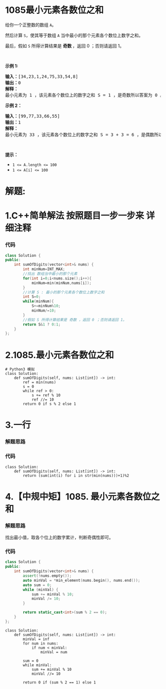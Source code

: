 # 1085最小元素各数位之和
<p>给你一个正整数的数组 <code>A</code>。</p>

<p>然后计算 <code>S</code>，使其等于数组 <code>A</code> 当中最小的那个元素各个数位上数字之和。</p>

<p>最后，假如 <code>S</code> 所得计算结果是 <strong>奇数 </strong>，返回 0 ；否则请返回 1。</p>

<p> </p>

<p><strong>示例 1:</strong></p>

<pre>
<strong>输入：</strong>[34,23,1,24,75,33,54,8]
<strong>输出：</strong>0
<strong>解释：</strong>
最小元素为 1 ，该元素各个数位上的数字之和 S = 1 ，是奇数所以答案为 0 。
</pre>

<p><strong>示例 2：</strong></p>

<pre>
<strong>输入：</strong>[99,77,33,66,55]
<strong>输出：</strong>1
<strong>解释：</strong>
最小元素为 33 ，该元素各个数位上的数字之和 S = 3 + 3 = 6 ，是偶数所以答案为 1 。
</pre>

<p> </p>

<p><strong>提示：</strong></p>

<ul>
	<li><code>1 <= A.length <= 100</code></li>
	<li><code>1 <= A[i] <= 100</code></li>
</ul>
































# 解题:
# 1.C++简单解法 按照题目一步一步来  详细注释
### 代码

```C++
class Solution {
public:
    int sumOfDigits(vector<int>& nums) {
        int minNum=INT_MAX;
        //找出 数组当中最小的那个元素
        for(int i=0;i<nums.size();i++){
            minNum=min(minNum,nums[i]);
        }
        //计算 S : 最小的那个元素各个数位上数字之和
        int S=0;
        while(minNum){
            S+=minNum%10;
            minNum/=10;
        }
        //假如 S 所得计算结果是 奇数 ，返回 0 ；否则请返回 1。
        return S&1 ? 0:1; 
    }
};
```
# 2.1085.最小元素各数位之和
```python3
# Python3 模拟
class Solution:
    def sumOfDigits(self, nums: List[int]) -> int:
        ref = min(nums)
        s = 0
        while ref > 0:
            s += ref % 10
            ref //= 10
        return 0 if s % 2 else 1
```

# 3.一行
### 解题思路

### 代码

```python3
class Solution:
    def sumOfDigits(self, nums: List[int]) -> int:
        return (sum(int(i) for i in str(min(nums)))+1)%2
```
# 4.【中规中矩】1085. 最小元素各数位之和
### 解题思路
找出最小值，取各个位上的数字累计，判断奇偶性即可。

### 代码
```cpp []
class Solution {
public:
    int sumOfDigits(vector<int>& nums) {
        assert(!nums.empty());
        auto minVal = *min_element(nums.begin(), nums.end());
        auto sum = 0;
        while (minVal) {
            sum += minVal % 10;
            minVal /= 10;
        }

        return static_cast<int>(sum % 2 == 0);
    }
};
```
```python3 []
class Solution:
    def sumOfDigits(self, nums: List[int]) -> int:
        minVal = inf
        for num in nums:
            if num < minVal:
                minVal = num

        sum = 0
        while minVal:
            sum += minVal % 10
            minVal //= 10
        
        return 0 if (sum % 2 == 1) else 1
```
